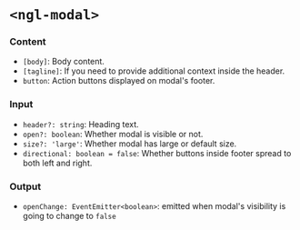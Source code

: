 # `<ngl-modal>`

### Content

  * `[body]`: Body content.
  * `[tagline]`: If you need to provide additional context inside the header.
  * `button`: Action buttons displayed on modal's footer.

### Input

  * `header?: string`: Heading text.
  * `open?: boolean`: Whether modal is visible or not.
  * `size?: 'large'`:  Whether modal has large or default size.
  * `directional: boolean = false`:  Whether buttons inside footer spread to both left and right.

### Output

  * `openChange: EventEmitter<boolean>`: emitted when modal's visibility is going to change to `false`
